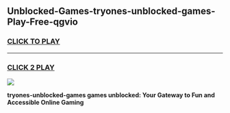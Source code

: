 
## Unblocked-Games-tryones-unblocked-games-Play-Free-qgvio
<h3>
<a href="https://premium76.site?title=tryones-unblocked-games&ref=18A1">CLICK TO PLAY</a></h3>
<hr>

<h3>
<a href="https://premium76.site?title=tryones-unblocked-games&ref=18A1">CLICK 2 PLAY</a>
  
</h3>

<a href="https://premium76.site?title=tryones-unblocked-games&ref=18A1"><img src="https://clearcache.store/games.png"></a>


**tryones-unblocked-games games unblocked: Your Gateway to Fun and Accessible Online Gaming**
